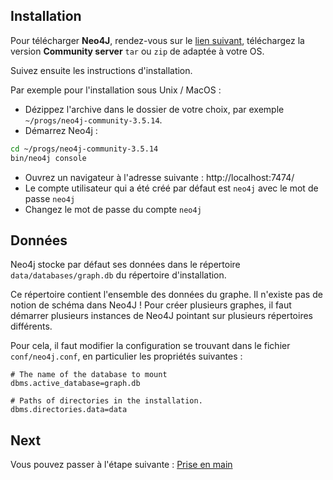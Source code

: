 ## Installation

Pour télécharger **Neo4J**, rendez-vous sur le [lien suivant](https://neo4j.com/download-center/#releases), téléchargez la version **Community server** `tar` ou `zip` de adaptée à votre OS.

Suivez ensuite les instructions d'installation.

Par exemple pour l'installation sous Unix / MacOS :

* Dézippez l'archive dans le dossier de votre choix, par exemple `~/progs/neo4j-community-3.5.14`.
* Démarrez Neo4j :
```bash
cd ~/progs/neo4j-community-3.5.14
bin/neo4j console
```
* Ouvrez un navigateur à l'adresse suivante : http://localhost:7474/
* Le compte utilisateur qui a été créé par défaut est `neo4j` avec le mot de passe `neo4j`
* Changez le mot de passe du compte `neo4j`

## Données

Neo4j stocke par défaut ses données dans le répertoire `data/databases/graph.db` du répertoire d'installation.

Ce répertoire contient l'ensemble des données du graphe. Il n'existe pas de notion de schéma dans Neo4J ! Pour créer plusieurs graphes, il faut démarrer plusieurs instances de Neo4J pointant sur plusieurs répertoires différents.

Pour cela, il faut modifier la configuration se trouvant dans le fichier `conf/neo4j.conf`, en particulier les propriétés suivantes :

```
# The name of the database to mount
dbms.active_database=graph.db

# Paths of directories in the installation.
dbms.directories.data=data
```

## Next

Vous pouvez passer à l'étape suivante : [Prise en main](./step-1.md)
